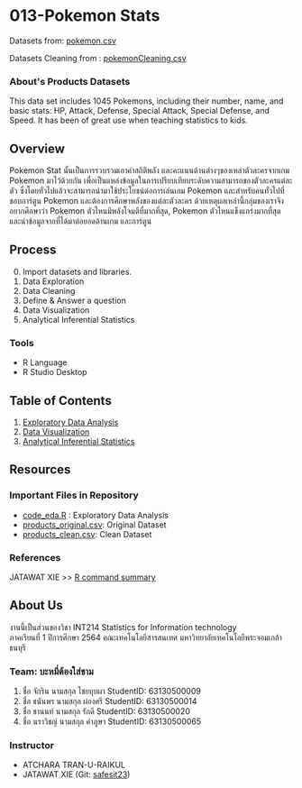 # 013-Pokemon Stats
Datasets from: [pokemon.csv](https://www.kaggle.com/shubhamchambhare/pokemons-and-there-stats?select=pokemon.csv)

Datasets Cleaning from : [pokemonCleaning.csv](https://raw.githubusercontent.com/sit-2021-int214/013-Pokemon-Stats/main/pokemon-stat-cleaning.csv)

### About's Products Datasets
This data set includes 1045 Pokemons, including their number, name, and basic stats: HP, Attack, Defense, Special Attack, Special Defense, and Speed. It has been of great use when teaching statistics to kids.

## Overview
Pokemon Stat นั้นเป็นการรวบรวมเอาค่าสถิติพลัง และคะแนนด้านต่างๆของเหล่าตัวละครจากเกม Pokemon มาไว้ด้วยกัน เพื่อเป็นแหล่งข้อมูลในการเปรียบเทียบระดับความสามารถของตัวละครแต่ละตัว ซึ่งโดยทั่วไปแล้วจะสามารถนำมาใช้ประโยชน์ต่อการเล่นเกม Pokemon และสำหรับคนทั่วไปที่ชอบการ์ตูน Pokemon และต้องการศึกษาพลังของแต่ละตัวละคร ด้วยเหตุผลเหล่านี้กลุ่มของเราจึงอยากศึกษาว่า Pokemon ตัวไหนมีพลังโจมตีที่มากที่สุด, Pokemon ตัวไหนแข็งแกร่งมากที่สุด และนำข้อมูลจากที่ได้มาต่อยอดด้านเกม และการ์ตูน

## Process
0. Import datasets and libraries.
1. Data Exploration
2. Data Cleaning 
3. Define & Answer a question
4. Data Visualization
5. Analytical Inferential Statistics

### Tools

- R Language
- R Studio Desktop

## Table of Contents

1. [Exploratory Data Analysis](./Exploratory_Data.md)
2. [Data Visualization](https://app.powerbi.com/view?r=eyJrIjoiY2I4Y2Q5ODUtYTZlNC00OTRjLThkNDQtYTMzNDY2YjIxZWQ0IiwidCI6IjZmNDQzMmRjLTIwZDItNDQxZC1iMWRiLWFjMzM4MGJhNjMzZCIsImMiOjEwfQ%3D%3D&pageName=ReportSection) 
3. [Analytical Inferential Statistics](./Analytical_Inferential_Stat.md)

## Resources

### Important Files in Repository

- [code_eda.R](./PokemonStats.R) : Exploratory Data Analysis
- [products_original.csv](./pokemon.csv): Original Dataset
- [products_clean.csv](./pokemon-stat-cleaning.csv): Clean Dataset

### References

JATAWAT XIE >> [R command summary](https://github.com/safesit23/INT214-Statistics/blob/main/workshop/Summary.md)

## About Us
งานนี้เป็นส่วนของวิชา INT214 Statistics for Information technology <br/> ภาคเรียนที่ 1 ปีการศึกษา 2564 คณะเทคโนโลยีสารสนเทศ มหาวิทยาลัยเทคโนโลยีพระจอมเกล้าธนบุรี

### Team: บะหมี่ต้องใส่ชาม
1. ชื่อ จักริน นามสกุล ไชยบุบผา    StudentID: 63130500009
2. ชื่อ ชนันพร นามสกุล ผ่องศรี    StudentID: 63130500014
3. ชื่อ ชานนท์ นามสกุล รักดี    StudentID: 63130500020
4. ชื่อ นราวิชญ์ นามสกุล คำภูษา    StudentID: 63130500065

### Instructor
- ATCHARA TRAN-U-RAIKUL
- JATAWAT XIE (Git: [safesit23](https://github.com/safesit23))



